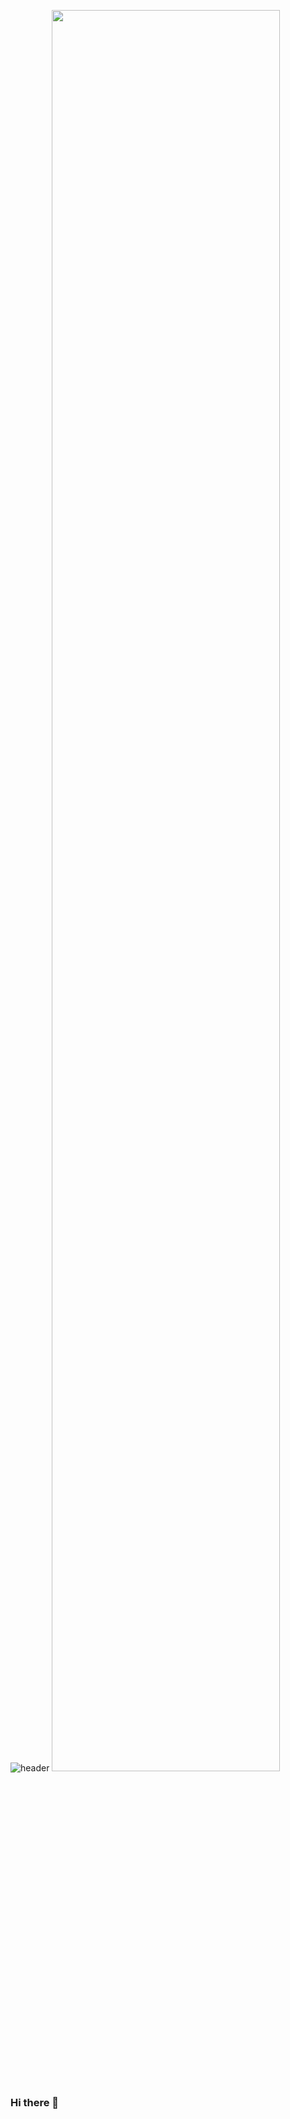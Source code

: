 ![header](https://capsule-render.vercel.app/api?type=waving&color=auto&height=200&section=header&text=YoungSeob%20So&fontSize=90)
<img width="85%" src="https://user-images.githubusercontent.com/116706308/198274247-24ab39b0-9036-4904-81b6-9705ec6832ed.jpg"/>

### Hi there 👋
<!--
**youngseobso/youngseobso** is a ✨ _special_ ✨ repository because its `README.md` (this file) appears on your GitHub profile.

Here are some ideas to get you started:

- 🔭 I’m currently working on ...
- 🌱 I’m currently learning ...
- 👯 I’m looking to collaborate on ...
- 🤔 I’m looking for help with ...
- 💬 Ask me about ...
- 📫 How to reach me: ...
- 😄 Pronouns: ...
- ⚡ Fun fact: ...
-->
